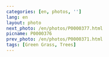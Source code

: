```yaml
---
categories: [en, photos, '']
lang: en
layout: photo
next_photo: /en/photos/P0000377.html
picname: P0000376
prev_photo: /en/photos/P0000371.html
tags: [Green Grass, Trees]
---
```

